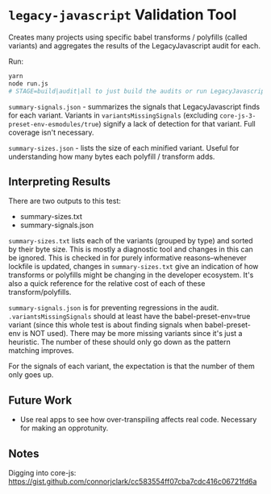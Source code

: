 # `legacy-javascript` Validation Tool

Creates many projects using specific babel transforms / polyfills (called variants) and aggregates the results of the LegacyJavascript audit for each.

Run:

```sh
yarn
node run.js
# STAGE=build|audit|all to just build the audits or run LegacyJavascript on them. Defaults to both (`all`).
```

`summary-signals.json` - summarizes the signals that LegacyJavascript finds for each variant. Variants in `variantsMissingSignals` (excluding `core-js-3-preset-env-esmodules/true`) signify a lack of detection for that variant. Full coverage isn't necessary.

`summary-sizes.json` - lists the size of each minified variant. Useful for understanding how many bytes each polyfill / transform adds.

## Interpreting Results

There are two outputs to this test:

* summary-sizes.txt
* summary-signals.json

`summary-sizes.txt` lists each of the variants (grouped by type) and sorted by their byte size. This is mostly a diagnostic tool and changes in this can be ignored. This is checked in for purely informative reasons–whenever lockfile is updated, changes in `summary-sizes.txt` give an indication of how transforms or polyfills might be changing in the developer ecosystem. It's also a quick reference for the relative cost of each of these transform/polyfills.

`summary-signals.json` is for preventing regressions in the audit. `.variantsMissingSignals` should at least have the babel-preset-env=true variant (since this whole test is about finding signals when babel-preset-env is NOT used). There may be more missing variants since it's just a heuristic. The number of these should only go down as the pattern matching improves.

For the signals of each variant, the expectation is that the number of them only goes up.

## Future Work

* Use real apps to see how over-transpiling affects real code. Necessary for making an opprotunity.

## Notes

Digging into core-js: https://gist.github.com/connorjclark/cc583554ff07cba7cdc416c06721fd6a
